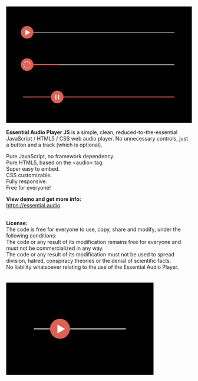 <a href="https://essential.audio" target="_blank"><img src="https://github.com/Freeedle/Essential-Audio-Player/blob/main/screenshots/Essential_Audio_Player_Screenshot_3.jpg" alt="Essential Audio Player JS is a simple, clean, reduced-to-the-essential JavaScript / HTML5 / CSS web audio player."></a>

<strong>Essential Audio Player JS</strong> is a simple, clean, reduced-to-the-essential JavaScript / HTML5 / CSS web audio player. No unnecessary controls, just a button and a track (which is optional).

Pure JavaScript, no framework dependency.<br />
Pure HTML5, based on the &lt;audio&gt; tag.<br />
Super easy to embed.<br />
CSS customizable.<br />
Fully responsive.<br />
Free for everyone!<br />

<strong>View demo and get more info:</strong><br />
https://essential.audio

<br />
<strong>License:</strong><br />
The code is free for everyone to use, copy, share and modify, under the following conditions:<br />
The code or any result of its modification remains free for everyone and must not be commercialized in any way.<br />
The code or any result of its modification must not be used to spread division, hatred, conspiracy theories or the denial of scientific facts.<br />
No liability whatsoever relating to the use of the Essential Audio Player.

<br />
<br />
<br />
<a href="https://essential.audio" target="_blank"><img src="https://github.com/Freeedle/Essential-Audio-Player/blob/main/screenshots/Essential_Audio_Player_Screenshot_1_small.jpg" alt="Essential Audio Player JS is a simple, clean, reduced-to-the-essential JavaScript / HTML5 / CSS web audio player."></a>
